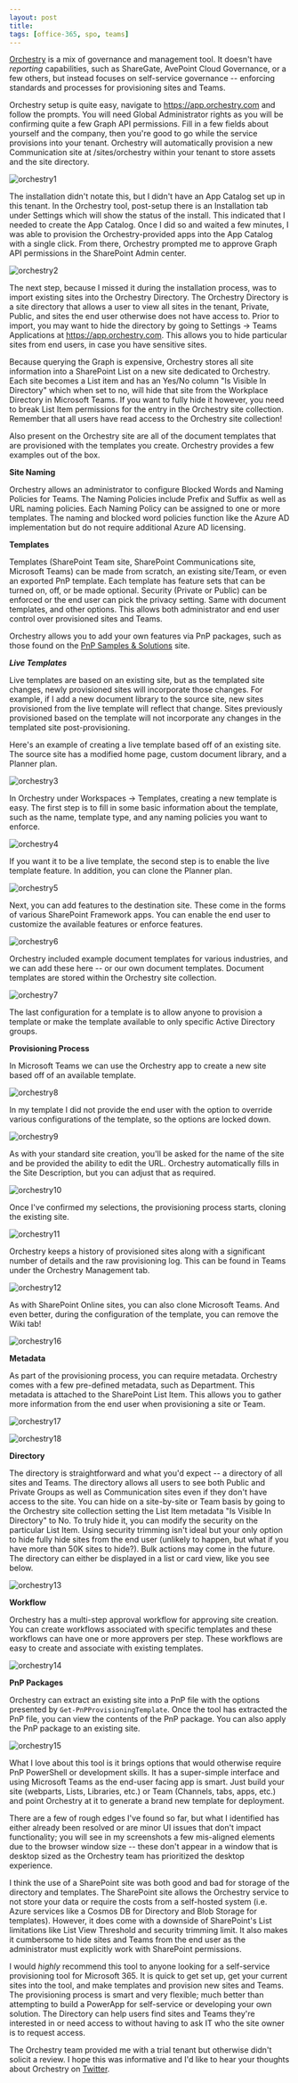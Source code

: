 ```yaml
---
layout: post
title: 
tags: [office-365, spo, teams]
---
```


[Orchestry](https://www.orchestry.com/) is a mix of governance and management tool. It doesn't have _reporting_ capabilities, such as ShareGate, AvePoint Cloud Governance, or a few others, but instead focuses on self-service governance -- enforcing standards and processes for provisioning sites and Teams.

Orchestry setup is quite easy, navigate to https://app.orchestry.com and follow the prompts. You will need Global Administrator rights as you will be confirming quite a few Graph API permissions. Fill in a few fields about yourself and the company, then you're good to go while the service provisions into your tenant. Orchestry will automatically provision a new Communication site at /sites/orchestry within your tenant to store assets and the site directory.

![orchestry1](/assets/images/2020/08/orchestry1.png)

The installation didn't notate this, but I didn't have an App Catalog set up in this tenant. In the Orchestry tool, post-setup there is an Installation tab under Settings which will show the status of the install. This indicated that I needed to create the App Catalog. Once I did so and waited a few minutes, I was able to provision the Orchestry-provided apps into the App Catalog with a single click. From there, Orchestry prompted me to approve Graph API permissions in the SharePoint Admin center.

![orchestry2](/assets/images/2020/08/orchestry2.png)

The next step, because I missed it during the installation process, was to import existing sites into the Orchestry Directory. The Orchestry Directory is a site directory that allows a user to view all sites in the tenant, Private, Public, and sites the end user otherwise does not have access to. Prior to import, you may want to hide the directory by going to Settings -> Teams Applications at https://app.orchestry.com. This allows you to hide particular sites from end users, in case you have sensitive sites.

Because querying the Graph is expensive, Orchestry stores all site information into a SharePoint List on a new site dedicated to Orchestry. Each site becomes a List item and has an Yes/No column "Is Visible In Directory" which when set to no, will hide that site from the Workplace Directory in Microsoft Teams. If you want to fully hide it however, you need to break List Item permissions for the entry in the Orchestry site collection. Remember that all users have read access to the Orchestry site collection!

Also present on the Orchestry site are all of the document templates that are provisioned with the templates you create. Orchestry provides a few examples out of the box.

**Site Naming**

Orchestry allows an administrator to configure Blocked Words and Naming Policies for Teams. The Naming Policies include Prefix and Suffix as well as URL naming policies. Each Naming Policy can be assigned to one or more templates. The naming and blocked word policies function like the Azure AD implementation but do not require additional Azure AD licensing.

**Templates**

Templates (SharePoint Team site, SharePoint Communications site, Microsoft Teams) can be made from scratch, an existing site/Team, or even an exported PnP template. Each template has feature sets that can be turned on, off, or be made optional. Security (Private or Public) can be enforced or the end user can pick the privacy setting. Same with document templates, and other options. This allows both administrator and end user control over provisioned sites and Teams.

Orchestry allows you to add your own features via PnP packages, such as those found on the [PnP Samples & Solutions](https://pnp.github.io/#samples) site.

***Live Templates***

Live templates are based on an existing site, but as the templated site changes, newly provisioned sites will incorporate those changes. For example, if I add a new document library to the source site, new sites provisioned from the live template will reflect that change. Sites previously provisioned based on the template will not incorporate any changes in the templated site post-provisioning.

Here's an example of creating a live template based off of an existing site. The source site has a modified home page, custom document library, and a Planner plan.

![orchestry3](/assets/images/2020/08/orchestry3.png)

In Orchestry under Workspaces -> Templates, creating a new template is easy. The first step is to fill in some basic information about the template, such as the name, template type, and any naming policies you want to enforce.

![orchestry4](/assets/images/2020/08/orchestry4.png)

If you want it to be a live template, the second step is to enable the live template feature. In addition, you can clone the Planner plan.

![orchestry5](/assets/images/2020/08/orchestry5.png)

Next, you can add features to the destination site. These come in the forms of various SharePoint Framework apps. You can enable the end user to customize the available features or enforce features. 

![orchestry6](/assets/images/2020/08/orchestry6.png)

Orchestry included example document templates for various industries, and we can add these here -- or our own document templates. Document templates are stored within the Orchestry site collection.

![orchestry7](/assets/images/2020/08/orchestry7.png)

The last configuration for a template is to allow anyone to provision a template or make the template available to only specific Active Directory groups.

**Provisioning Process**

In Microsoft Teams we can use the Orchestry app to create a new site based off of an available template.

![orchestry8](/assets/images/2020/08/orchestry8.png)

In my template I did not provide the end user with the option to override various configurations of the template, so the options are locked down.

![orchestry9](/assets/images/2020/08/orchestry9.png)

As with your standard site creation, you'll be asked for the name of the site and be provided the ability to edit the URL. Orchestry automatically fills in the Site Description, but you can adjust that as required.

![orchestry10](/assets/images/2020/08/orchestry10.png)

Once I've confirmed my selections, the provisioning process starts, cloning the existing site.

![orchestry11](/assets/images/2020/08/orchestry11.png)

Orchestry keeps a history of provisioned sites along with a significant number of details and the raw provisioning log. This can be found in Teams under the Orchestry Management tab.

![orchestry12](/assets/images/2020/08/orchestry12.png)

As with SharePoint Online sites, you can also clone Microsoft Teams. And even better, during the configuration of the template, you can remove the Wiki tab!

![orchestry16](/assets/images/2020/08/orchestry16.png)

**Metadata**

As part of the provisioning process, you can require metadata. Orchestry comes with a few pre-defined metadata, such as Department. This metadata is attached to the SharePoint List Item. This allows you to gather more information from the end user when provisioning a site or Team.

![orchestry17](/assets/images/2020/08/orchestry17.png)

![orchestry18](/assets/images/2020/08/orchestry18.png)

**Directory**

The directory is straightforward and what you'd expect -- a directory of all sites and Teams. The directory allows all users to see both Public and Private Groups as well as Communication sites even if they don't have access to the site. You can hide on a site-by-site or Team basis by going to the Orchestry site collection setting the List Item metadata "Is Visible In Directory" to No. To truly hide it, you can modify the security on the particular List Item. Using security trimming isn't ideal but your only option to hide fully hide sites from the end user (unlikely to happen, but what if you have more than 50K sites to hide?). Bulk actions may come in the future. The directory can either be displayed in a list or card view, like you see below.

![orchestry13](/assets/images/2020/08/orchestry13.png)

**Workflow**

Orchestry has a multi-step approval workflow for approving site creation. You can create workflows associated with specific templates and these workflows can have one or more approvers per step. These workflows are easy to create and associate with existing templates.

![orchestry14](/assets/images/2020/08/orchestry14.png)

**PnP Packages**

Orchestry can extract an existing site into a PnP file with the options presented by `Get-PnPProvisioningTemplate`. Once the tool has extracted the PnP file, you can view the contents of the PnP package. You can also apply the PnP package to an existing site.

![orchestry15](/assets/images/2020/08/orchestry15.png)

What I love about this tool is it brings options that would otherwise require PnP PowerShell or development skills. It has a super-simple interface and using Microsoft Teams as the end-user facing app is smart. Just build your site (webparts, Lists, Libraries, etc.) or Team (Channels, tabs, apps, etc.) and point Orchestry at it to generate a brand new template for deployment.

There are a few of rough edges I've found so far, but what I identified has either already been resolved or are minor UI issues that don't impact functionality; you will see in my screenshots a few mis-aligned elements due to the browser window size -- these don't appear in a window that is desktop sized as the Orchestry team has prioritized the desktop experience.

I think the use of a SharePoint site was both good and bad for storage of the directory and templates. The SharePoint site allows the Orchestry service to not store your data or require the costs from a self-hosted system (i.e. Azure services like a Cosmos DB for Directory and Blob Storage for templates). However, it does come with a downside of SharePoint's List limitations like List View Threshold and security trimming limit. It also makes it cumbersome to hide sites and Teams from the end user as the administrator must explicitly work with SharePoint permissions.

I would _highly_ recommend this tool to anyone looking for a self-service provisioning tool for Microsoft 365. It is quick to get set up, get your current sites into the tool, and make templates and provision new sites and Teams. The provisioning process is smart and very flexible; much better than attempting to build a PowerApp for self-service or developing your own solution. The Directory can help users find sites and Teams they're interested in or need access to without having to ask IT who the site owner is to request access.

The Orchestry team provided me with a trial tenant but otherwise didn't solicit a review. I hope this was informative and I'd like to hear your thoughts about Orchestry on [Twitter](https://twitter.com/NaupliusTrevor).
